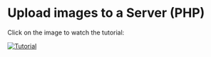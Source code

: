 # Upload images to a Server (PHP)

Click on the image to watch the tutorial:

[![Tutorial](https://img.youtube.com/vi/Bp4h4pmcw3c/0.jpg)](https://www.youtube.com/watch?v=Bp4h4pmcw3c)
